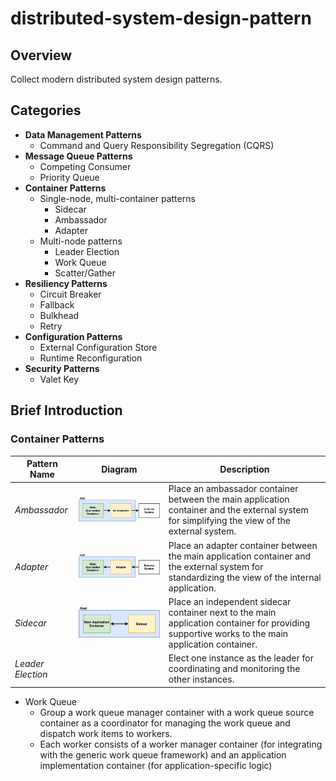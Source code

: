 # distributed-system-design-pattern

## Overview
Collect modern distributed system design patterns.

## Categories
- **Data Management Patterns**
   - Command and Query Responsibility Segregation (CQRS)
- **Message Queue Patterns**
   - Competing Consumer
   - Priority Queue
- **Container Patterns**
   - Single-node, multi-container patterns
      - Sidecar
      - Ambassador
      - Adapter
   - Multi-node patterns
      - Leader Election
      - Work Queue
      - Scatter/Gather
- **Resiliency Patterns**
   - Circuit Breaker
   - Fallback
   - Bulkhead
   - Retry
- **Configuration Patterns**
   - External Configuration Store
   - Runtime Reconfiguration
- **Security Patterns**
   - Valet Key

## Brief Introduction
### Container Patterns

| Pattern Name | Diagram | Description |
|----|----|----|
| *Ambassador* | ![](./diagrams/png/ambassador_small.png) | Place an ambassador container between the main application container and the external system for simplifying the view of the external system. |
| *Adapter* | ![](./diagrams/png/adapter_small.png) | Place an adapter container between the main application container and the external system for standardizing the view of the internal application. |
| *Sidecar* | ![](./diagrams/png/sidecar_small.png) | Place an independent sidecar container next to the main application container for providing supportive works to the main application container. |
| *Leader Election* |  | Elect one instance as the leader for coordinating and monitoring the other instances. |

- Work Queue
    - Group a work queue manager container with a work queue source container as a coordinator for managing the work queue and dispatch work items to workers.
    - Each worker consists of a worker manager container (for integrating with the generic work queue framework) and an application implementation container (for application-specific logic)
